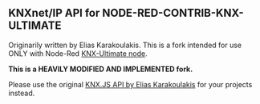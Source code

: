 ## KNXnet/IP API for NODE-RED-CONTRIB-KNX-ULTIMATE


Originarily written by Elias Karakoulakis.
This is a fork intended for use ONLY with Node-Red [KNX-Ultimate node](https://flows.nodered.org/node/node-red-contrib-knx-ultimate).

**This is a HEAVILY MODIFIED AND IMPLEMENTED fork.**


Please use the original [KNX.JS API by Elias Karakoulakis](https://www.npmjs.com/package/knx) for your projects instead.